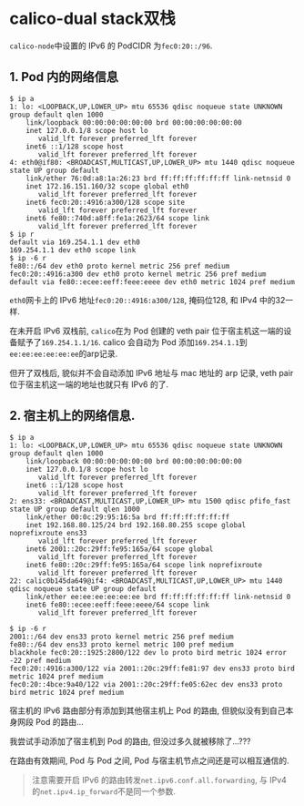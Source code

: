 # calico-dual stack双栈

`calico-node`中设置的 IPv6 的 PodCIDR 为`fec0:20::/96`.

## 1. Pod 内的网络信息

```log
$ ip a
1: lo: <LOOPBACK,UP,LOWER_UP> mtu 65536 qdisc noqueue state UNKNOWN group default qlen 1000
    link/loopback 00:00:00:00:00:00 brd 00:00:00:00:00:00
    inet 127.0.0.1/8 scope host lo
       valid_lft forever preferred_lft forever
    inet6 ::1/128 scope host
       valid_lft forever preferred_lft forever
4: eth0@if80: <BROADCAST,MULTICAST,UP,LOWER_UP> mtu 1440 qdisc noqueue state UP group default
    link/ether 76:0d:a8:1a:26:23 brd ff:ff:ff:ff:ff:ff link-netnsid 0
    inet 172.16.151.160/32 scope global eth0
       valid_lft forever preferred_lft forever
    inet6 fec0:20::4916:a300/128 scope site
       valid_lft forever preferred_lft forever
    inet6 fe80::740d:a8ff:fe1a:2623/64 scope link
       valid_lft forever preferred_lft forever
$ ip r
default via 169.254.1.1 dev eth0
169.254.1.1 dev eth0 scope link
$ ip -6 r
fe80::/64 dev eth0 proto kernel metric 256 pref medium
fec0:20::4916:a300 dev eth0 proto kernel metric 256 pref medium
default via fe80::ecee:eeff:feee:eeee dev eth0 metric 1024 pref medium
```

`eth0`网卡上的 IPv6 地址`fec0:20::4916:a300/128`, 掩码位128, 和 IPv4 中的32一样.

在未开启 IPv6 双栈前, `calico`在为 Pod 创建的 veth pair 位于宿主机这一端的设备赋予了`169.254.1.1/16`. calico 会自动为 Pod 添加`169.254.1.1`到`ee:ee:ee:ee:ee:ee`的arp记录. 

但开了双栈后, 貌似并不会自动添加 IPv6 地址与 mac 地址的 arp 记录, veth pair 位于宿主机这一端的地址也就只有 IPv6 的了.

## 2. 宿主机上的网络信息.

```log
$ ip a
1: lo: <LOOPBACK,UP,LOWER_UP> mtu 65536 qdisc noqueue state UNKNOWN group default qlen 1000
    link/loopback 00:00:00:00:00:00 brd 00:00:00:00:00:00
    inet 127.0.0.1/8 scope host lo
       valid_lft forever preferred_lft forever
    inet6 ::1/128 scope host
       valid_lft forever preferred_lft forever
2: ens33: <BROADCAST,MULTICAST,UP,LOWER_UP> mtu 1500 qdisc pfifo_fast state UP group default qlen 1000
    link/ether 00:0c:29:95:16:5a brd ff:ff:ff:ff:ff:ff
    inet 192.168.80.125/24 brd 192.168.80.255 scope global noprefixroute ens33
       valid_lft forever preferred_lft forever
    inet6 2001::20c:29ff:fe95:165a/64 scope global
       valid_lft forever preferred_lft forever
    inet6 fe80::20c:29ff:fe95:165a/64 scope link noprefixroute
       valid_lft forever preferred_lft forever
22: calic0b145da649@if4: <BROADCAST,MULTICAST,UP,LOWER_UP> mtu 1440 qdisc noqueue state UP group default
    link/ether ee:ee:ee:ee:ee:ee brd ff:ff:ff:ff:ff:ff link-netnsid 0
    inet6 fe80::ecee:eeff:feee:eeee/64 scope link
       valid_lft forever preferred_lft forever

$ ip -6 r
2001::/64 dev ens33 proto kernel metric 256 pref medium
fe80::/64 dev ens33 proto kernel metric 100 pref medium
blackhole fec0:20::1925:2800/122 dev lo proto bird metric 1024 error -22 pref medium
fec0:20::4916:a300/122 via 2001::20c:29ff:fe81:97 dev ens33 proto bird metric 1024 pref medium
fec0:20::4bce:9a40/122 via 2001::20c:29ff:fe05:62ec dev ens33 proto bird metric 1024 pref medium
```

宿主机的 IPv6 路由部分有添加到其他宿主机上 Pod 的路由, 但貌似没有到自己本身网段 Pod 的路由...

我尝试手动添加了宿主机到 Pod 的路由, 但没过多久就被移除了...???

在路由有效期间, Pod 与 Pod 之间, Pod 与宿主机节点之间还是可以相互通信的.

> 注意需要开启 IPv6 的路由转发`net.ipv6.conf.all.forwarding`, 与 IPv4 的`net.ipv4.ip_forward`不是同一个参数.